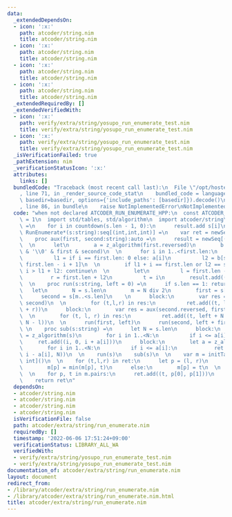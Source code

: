 ```yaml
---
data:
  _extendedDependsOn:
  - icon: ':x:'
    path: atcoder/string.nim
    title: atcoder/string.nim
  - icon: ':x:'
    path: atcoder/string.nim
    title: atcoder/string.nim
  - icon: ':x:'
    path: atcoder/string.nim
    title: atcoder/string.nim
  - icon: ':x:'
    path: atcoder/string.nim
    title: atcoder/string.nim
  _extendedRequiredBy: []
  _extendedVerifiedWith:
  - icon: ':x:'
    path: verify/extra/string/yosupo_run_enumerate_test.nim
    title: verify/extra/string/yosupo_run_enumerate_test.nim
  - icon: ':x:'
    path: verify/extra/string/yosupo_run_enumerate_test.nim
    title: verify/extra/string/yosupo_run_enumerate_test.nim
  _isVerificationFailed: true
  _pathExtension: nim
  _verificationStatusIcon: ':x:'
  attributes:
    links: []
  bundledCode: "Traceback (most recent call last):\n  File \"/opt/hostedtoolcache/Python/3.10.4/x64/lib/python3.10/site-packages/onlinejudge_verify/documentation/build.py\"\
    , line 71, in _render_source_code_stat\n    bundled_code = language.bundle(stat.path,\
    \ basedir=basedir, options={'include_paths': [basedir]}).decode()\n  File \"/opt/hostedtoolcache/Python/3.10.4/x64/lib/python3.10/site-packages/onlinejudge_verify/languages/nim.py\"\
    , line 86, in bundle\n    raise NotImplementedError\nNotImplementedError\n"
  code: "when not declared ATCODER_RUN_ENUMERATE_HPP:\n  const ATCODER_RUN_ENUMERATE_HPP*\
    \ = 1\n  import std/tables, std/algorithm\n  import atcoder/string\n  proc reversed*(s:string):string\
    \ =\n    for i in countdown(s.len - 1, 0):\n      result.add s[i]\n  \n  proc\
    \ RunEnumerate*(s:string):seq[(int,int,int)] =\n    var ret = newSeq[(int,int,int)]()\n\
    \    proc aux(first, second:string):auto =\n      result = newSeq[(int,int,int)]()\n\
    \  \n      let\n        a = z_algorithm(first.reversed)\n        b = z_algorithm(second\
    \ & '\\0' & first & second)\n  \n      for i in 1..<first.len:\n        let\n\
    \          l1 = if i == first.len: 0 else: a[i]\n          l2 = b[second.len +\
    \ first.len - i + 1]\n  \n        if l1 + i == first.len or l2 == second.len or\
    \ i > l1 + l2: continue\n  \n        let\n          l = first.len - i - l1\n \
    \         r = first.len + l2\n          t = i\n        result.add((t, l, r))\n\
    \  \n    proc run(s:string, left = 0) =\n      if s.len == 1: return\n  \n   \
    \   let\n        N = s.len\n        m = N div 2\n        first = s[0..<m]\n  \
    \      second = s[m..<s.len]\n    \n      block:\n        var res = aux(first,\
    \ second)\n  \n        for (t,l,r) in res:\n          ret.add((t, left + l, left\
    \ + r))\n      block:\n        var res = aux(second.reversed, first.reversed)\n\
    \  \n        for (t, l, r) in res:\n          ret.add((t, left + N - r, left +\
    \ N - l))\n  \n      run(first, left)\n      run(second, left + first.len)\n \
    \ \n    proc sub(s:string) =\n      let N = s.len\n      block:\n        let a\
    \ = z_algorithm(s)\n        for i in 1..<N:\n          if i <= a[i]:\n       \
    \     ret.add((i, 0, i + a[i]))\n      block:\n        let a = z_algorithm(s.reversed)\n\
    \        for i in 1..<N:\n          if i <= a[i]:\n            ret.add((i, N -\
    \ i - a[i], N))\n  \n    run(s)\n    sub(s)\n  \n    var m = initTable[(int,int),\
    \ int]()\n  \n    for (t,l,r) in ret:\n      let p = (l, r)\n      if p in m:\n\
    \        m[p] = min(m[p], t)\n      else:\n        m[p] = t\n  \n    ret.setLen(0)\n\
    \  \n    for p, t in m.pairs:\n      ret.add((t, p[0], p[1]))\n    ret.sort\n\
    \    return ret\n"
  dependsOn:
  - atcoder/string.nim
  - atcoder/string.nim
  - atcoder/string.nim
  - atcoder/string.nim
  isVerificationFile: false
  path: atcoder/extra/string/run_enumerate.nim
  requiredBy: []
  timestamp: '2022-06-06 17:51:24+09:00'
  verificationStatus: LIBRARY_ALL_WA
  verifiedWith:
  - verify/extra/string/yosupo_run_enumerate_test.nim
  - verify/extra/string/yosupo_run_enumerate_test.nim
documentation_of: atcoder/extra/string/run_enumerate.nim
layout: document
redirect_from:
- /library/atcoder/extra/string/run_enumerate.nim
- /library/atcoder/extra/string/run_enumerate.nim.html
title: atcoder/extra/string/run_enumerate.nim
---
```

